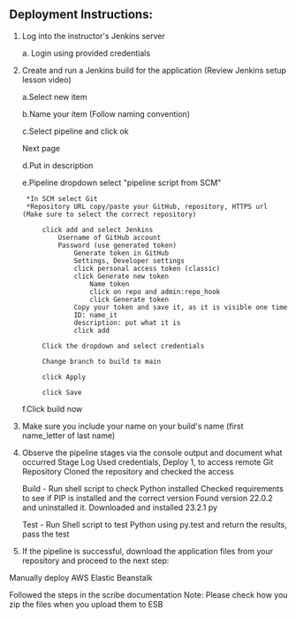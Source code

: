 
## Deployment Instructions:
1. Log into the instructor's Jenkins server
   
	a. Login using provided credentials

2. Create and run a Jenkins build for the application (Review Jenkins setup lesson video)
   
	a.Select new item

	b.Name your item (Follow naming convention)

	c.Select pipeline and click ok

	Next page

	d.Put in description

	e.Pipeline dropdown select "pipeline script from SCM"

		*In SCM select Git
   		*Repository URL copy/paste your GitHub, repository, HTTPS url (Make sure to select the correct repository)
   
			click add and select Jenkins
   				Username of GitHub account
   				Password (use generated token)
   					Generate token in GitHub
   					Settings, Developer settings
   					click personal access token (classic)
   					click Generate new token
   						Name token
   						click on repo and admin:repo_hook
   						click Generate token
   					Copy your token and save it, as it is visible one time
   					ID: name_it
   					description: put what it is
   					click add
   
			Click the dropdown and select credentials
   
			Change branch to build to main
   
			click Apply
   
			click Save
   
	f.Click build now
		
3. Make sure you include your name on your build's name (first name_letter of last name)

4. Observe the pipeline stages via the console output and document what occurred
	Stage Log Used credentials, Deploy 1, to access remote Git Repository Cloned the repository and checked the access

	Build - Run shell script to check Python installed Checked requirements to see if PIP is installed and the correct version Found version 22.0.2 and uninstalled it. Downloaded and installed 23.2.1 py

	Test - Run Shell script to test Python using py.test and return the results, pass the test

5. If the pipeline is successful, download the application files from your repository and proceed to the next step:

Manually deploy AWS Elastic Beanstalk

Followed the steps in the scribe documentation 
	Note: Please check how you zip the files when you upload them to ESB
